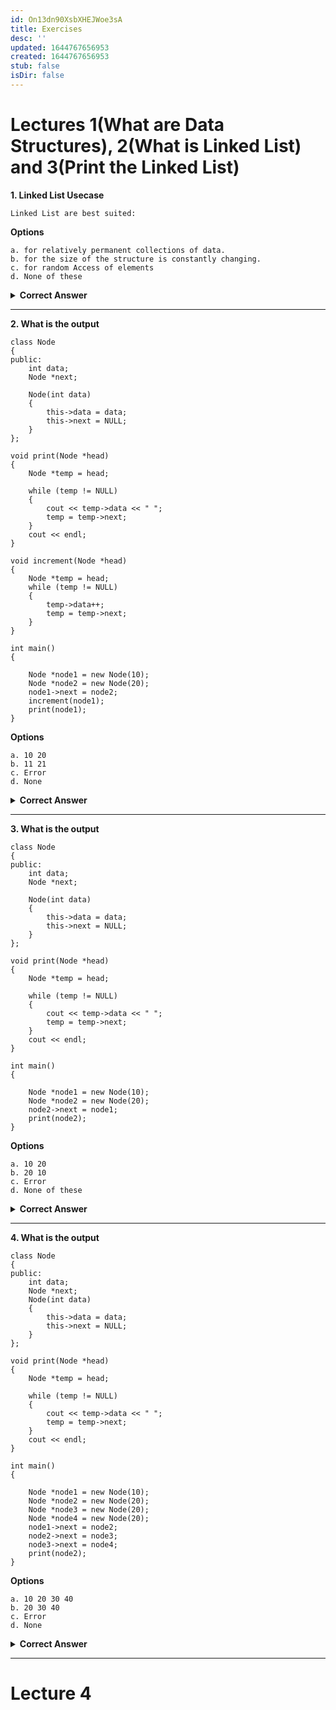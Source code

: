 ```yaml
---
id: On13dn90XsbXHEJWoe3sA
title: Exercises
desc: ''
updated: 1644767656953
created: 1644767656953
stub: false
isDir: false
---
```

# Lectures 1(What are Data Structures), 2(What is Linked List) and 3(Print the Linked List)

**1. Linked List Usecase**

    Linked List are best suited:

**Options**

    a. for relatively permanent collections of data.
    b. for the size of the structure is constantly changing.
    c. for random Access of elements
    d. None of these

<details> <summary><strong>Correct Answer</strong></summary>

    b. for the size of the structure is constantly changing.
    Basics

</details>

---

**2. What is the output**

    class Node
    {
    public:
        int data;
        Node *next;

        Node(int data)
        {
            this->data = data;
            this->next = NULL;
        }
    };

    void print(Node *head)
    {
        Node *temp = head;

        while (temp != NULL)
        {
            cout << temp->data << " ";
            temp = temp->next;
        }
        cout << endl;
    }

    void increment(Node *head)
    {
        Node *temp = head;
        while (temp != NULL)
        {
            temp->data++;
            temp = temp->next;
        }
    }

    int main()
    {

        Node *node1 = new Node(10);
        Node *node2 = new Node(20);
        node1->next = node2;
        increment(node1);
        print(node1);
    }

**Options**

    a. 10 20
    b. 11 21
    c. Error
    d. None

<details> <summary><strong>Correct Answer</strong></summary>

    b. 11 21
    Basics

</details>

---

**3. What is the output**

    class Node
    {
    public:
        int data;
        Node *next;

        Node(int data)
        {
            this->data = data;
            this->next = NULL;
        }
    };

    void print(Node *head)
    {
        Node *temp = head;

        while (temp != NULL)
        {
            cout << temp->data << " ";
            temp = temp->next;
        }
        cout << endl;
    }

    int main()
    {

        Node *node1 = new Node(10);
        Node *node2 = new Node(20);
        node2->next = node1;
        print(node2);
    }

**Options**

    a. 10 20
    b. 20 10
    c. Error
    d. None of these

<details> <summary><strong>Correct Answer</strong></summary>

    b. 20 10
    Basics

</details>

---

**4. What is the output**

    class Node
    {
    public:
        int data;
        Node *next;
        Node(int data)
        {
            this->data = data;
            this->next = NULL;
        }
    };

    void print(Node *head)
    {
        Node *temp = head;

        while (temp != NULL)
        {
            cout << temp->data << " ";
            temp = temp->next;
        }
        cout << endl;
    }

    int main()
    {

        Node *node1 = new Node(10);
        Node *node2 = new Node(20);
        Node *node3 = new Node(20);
        Node *node4 = new Node(20);
        node1->next = node2;
        node2->next = node3;
        node3->next = node4;
        print(node2);
    }

**Options**

    a. 10 20 30 40
    b. 20 30 40
    c. Error
    d. None

<details> <summary><strong>Correct Answer</strong></summary>

    d. None
    20 20 20
    Basics

</details>

---

# Lecture 4
